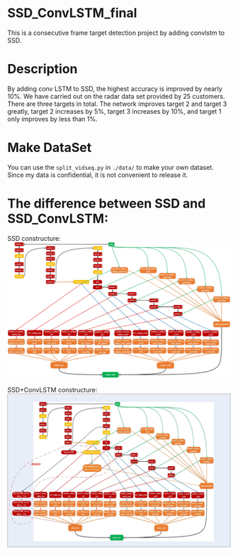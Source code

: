 # SSD_ConvLSTM_final
  This is a consecutive frame target detection project by adding convlstm to SSD. 

# Description
By adding conv LSTM to SSD, the highest accuracy is improved by nearly 10%. We have carried out on the radar data set provided by 25 customers. There are three targets in total. The network improves target 2 and target 3 greatly, target 2 increases by 5%, target 3 increases by 10%, and target 1 only improves by less than 1%.

# Make DataSet
You can use the `split_vidseq.py` in `./data/` to make your own dataset. Since my data is confidential, it is not convenient to release it.

# The difference between SSD and SSD_ConvLSTM:
SSD constructure:
![SSD constructure](https://github.com/hunwenpinghao/SSD_ConvLSTM_final/blob/master/SSD_ConvLSTM_final/figure/SSD%E7%BB%93%E6%9E%84%E5%9B%BE.jpg)

SSD+ConvLSTM constructure:
![SSD_ConvLSTM](https://github.com/hunwenpinghao/SSD_ConvLSTM_final/blob/master/SSD_ConvLSTM_final/figure/SSD_LSTM.jpg)
